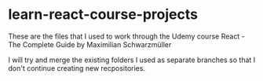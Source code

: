 # learn-react-course-projects
These are the files that I used to work through the Udemy course React - The Complete Guide by Maximilian Schwarzmüller

I will try and merge the existing folders I used as separate branches so that I don't continue creating new recpositories.
